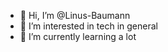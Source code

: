 - 👋 Hi, I’m @Linus-Baumann
- 👀 I’m interested in tech in general
- 🌱 I’m currently learning a lot

<!---
Linus-Baumann/Linus-Baumann is a ✨ special ✨ repository because its `README.md` (this file) appears on your GitHub profile.
You can click the Preview link to take a look at your changes.
--->
